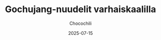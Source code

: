 ---
title: "Gochujang-nuudelit varhaiskaalilla"
image: "https://vegaanibotti.lauravuo.me/2025/07/2025-07-15_small.png"
date: 2025-07-15
receipt_url: "https://chocochili.net/2021/04/gochujang-nuudelit-varhaiskaalilla/"
author: "Chocochili"
---